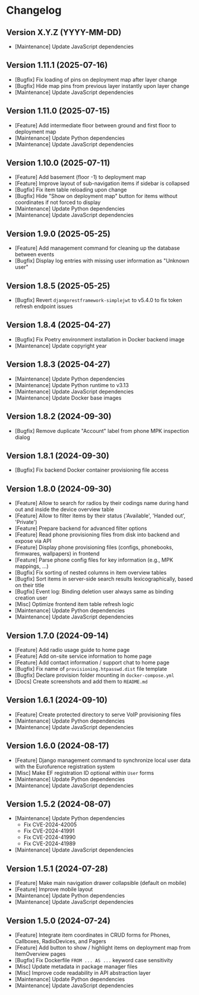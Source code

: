 # Changelog

## Version X.Y.Z (YYYY-MM-DD)

- [Maintenance] Update JavaScript dependencies


## Version 1.11.1 (2025-07-16)

- [Bugfix] Fix loading of pins on deployment map after layer change
- [Bugfix] Hide map pins from previous layer instantly upon layer change
- [Maintenance] Update JavaScript dependencies


## Version 1.11.0 (2025-07-15)

- [Feature] Add intermediate floor between ground and first floor to deployment map
- [Maintenance] Update Python dependencies
- [Maintenance] Update JavaScript dependencies


## Version 1.10.0 (2025-07-11)

- [Feature] Add basement (floor -1) to deployment map
- [Feature] Improve layout of sub-navigation items if sidebar is collapsed
- [Bugfix] Fix item table reloading upon change
- [Bugfix] Hide "Show on deployment map" button for items without coordinates if not forced to display
- [Maintenance] Update Python dependencies
- [Maintenance] Update JavaScript dependencies


## Version 1.9.0 (2025-05-25)

- [Feature] Add management command for cleaning up the database between events
- [Bugfix] Display log entries with missing user information as "Unknown user"


## Version 1.8.5 (2025-05-25)

- [Bugfix] Revert `djangorestframework-simplejwt` to v5.4.0 to fix token refresh endpoint issues


## Version 1.8.4 (2025-04-27)

- [Bugfix] Fix Poetry environment installation in Docker backend image
- [Maintenance] Update copyright year
 

## Version 1.8.3 (2025-04-27)

- [Maintenance] Update Python dependencies
- [Maintenance] Update Python runtime to v3.13
- [Maintenance] Update JavaScript dependencies
- [Maintenance] Update Docker base images


## Version 1.8.2 (2024-09-30)

- [Bugfix] Remove duplicate "Account" label from phone MPK inspection dialog


## Version 1.8.1 (2024-09-30)

- [Bugfix] Fix backend Docker container provisioning file access


## Version 1.8.0 (2024-09-30)

- [Feature] Allow to search for radios by their codings name during hand out and inside the device overview table
- [Feature] Allow to filter items by their status ('Available', 'Handed out', 'Private')
- [Feature] Prepare backend for advanced filter options
- [Feature] Read phone provisioning files from disk into backend and expose via API
- [Feature] Display phone provisioning files (configs, phonebooks, firmwares, wallpapers) in frontend
- [Feature] Parse phone config files for key information (e.g., MPK mappings, ...)
- [Bugfix] Fix sorting of nested columns in item overview tables
- [Bugfix] Sort items in server-side search results lexicographically, based on their title
- [Bugfix] Event log: Binding deletion user always same as binding creation user
- [Misc] Optimize frontend item table refresh logic
- [Maintenance] Update Python dependencies
- [Maintenance] Update JavaScript dependencies


## Version 1.7.0 (2024-09-14)

- [Feature] Add radio usage guide to home page
- [Feature] Add on-site service information to home page
- [Feature] Add contact information / support chat to home page
- [Bugfix] Fix name of `provisioning.htpasswd.dist` file template
- [Bugfix] Declare provision folder mounting in `docker-compose.yml`
- [Docs] Create screenshots and add them to `README.md`


## Version 1.6.1 (2024-09-10)

- [Feature] Create protected directory to serve VoIP provisioning files
- [Maintenance] Update Python dependencies
- [Maintenance] Update JavaScript dependencies


## Version 1.6.0 (2024-08-17)

- [Feature] Django management command to synchronize local user data with the Eurofurence registration system
- [Misc] Make EF registration ID optional within `User` forms
- [Maintenance] Update Python dependencies
- [Maintenance] Update JavaScript dependencies


## Version 1.5.2 (2024-08-07)

- [Maintenance] Update Python dependencies
   - Fix CVE-2024-42005
   - Fix CVE-2024-41991
   - Fix CVE-2024-41990
   - Fix CVE-2024-41989
- [Maintenance] Update JavaScript dependencies


## Version 1.5.1 (2024-07-28)

- [Feature] Make main navigation drawer collapsible (default on mobile)
- [Feature] Improve mobile layout
- [Maintenance] Update Python dependencies
- [Maintenance] Update JavaScript dependencies


## Version 1.5.0 (2024-07-24)

- [Feature] Integrate item coordinates in CRUD forms for Phones, Callboxes, RadioDevices, and Pagers
- [Feature] Add button to show / highlight items on deployment map from ItemOverview pages
- [Bugfix] Fix Dockerfile `FROM ... AS ...` keyword case sensitivity
- [Misc] Update metadata in package manager files
- [Misc] Improve code readability in API abstraction layer
- [Maintenance] Update Python dependencies
- [Maintenance] Update JavaScript dependencies
